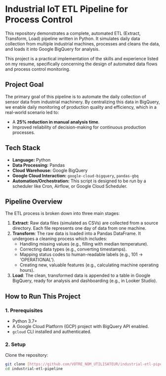 # Industrial IoT ETL Pipeline for Process Control

This repository demonstrates a complete, automated ETL (Extract, Transform, Load) pipeline written in Python. It simulates daily data collection from multiple industrial machines, processes and cleans the data, and loads it into Google BigQuery for analysis.

This project is a practical implementation of the skills and experience listed on my resume, specifically concerning the design of automated data flows and process control monitoring.

## Project Goal

The primary goal of this pipeline is to automate the daily collection of sensor data from industrial machinery. By centralizing this data in BigQuery, we enable daily monitoring of production quality and efficiency, which in a real-world scenario led to:
- A **25% reduction in manual analysis time**.
- Improved reliability of decision-making for continuous production processes.

## Tech Stack
- **Language:** Python
- **Data Processing:** Pandas
- **Cloud Warehouse:** Google BigQuery
- **Google Cloud Interaction:** `google-cloud-bigquery`, `pandas-gbq`
- **Automation/Orchestration:** This script is designed to be run by a scheduler like Cron, Airflow, or Google Cloud Scheduler.

## Pipeline Overview

The ETL process is broken down into three main stages:

1.  **Extract**: Raw data files (simulated as CSVs) are collected from a source directory. Each file represents one day of data from one machine.
2.  **Transform**: The raw data is loaded into a Pandas DataFrame. It undergoes a cleaning process which includes:
    - Handling missing values (e.g., filling with median temperature).
    - Correcting data types (e.g., converting timestamps).
    - Mapping status codes to human-readable labels (e.g., 101 -> 'OPERATIONAL').
    - Creating new, valuable features (e.g., calculating machine operating hours).
3.  **Load**: The clean, transformed data is appended to a table in Google BigQuery, ready for analysis and dashboarding (e.g., in Looker Studio).

## How to Run This Project

### 1. Prerequisites
- Python 3.7+
- A Google Cloud Platform (GCP) project with BigQuery API enabled.
- `gcloud` CLI installed and authenticated.

### 2. Setup
Clone the repository:
```bash
git clone [https://github.com/VOTRE_NOM_UTILISATEUR/industrial-etl-pipeline.git](https://github.com/VOTRE_NOM_UTILISATEUR/industrial-etl-pipeline.git)
cd industrial-etl-pipeline
